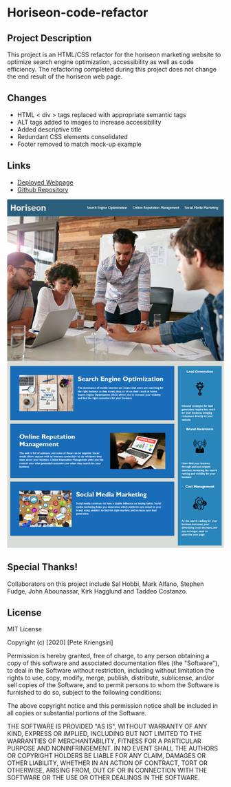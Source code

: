 # Horiseon-code-refactor

## Project Description

This project is an HTML/CSS refactor for the horiseon marketing website to optimize search engine optimization, accessibility as well as code efficiency. The refactoring completed during this project does not change the end result of the horiseon web page.

## Changes

* HTML < div > tags replaced with appropriate semantic tags
* ALT tags added to images to increase accessibility
* Added descriptive title
* Redundant CSS elements consolidated  
* Footer removed to match mock-up example

## Links

* [Deployed Webpage](tegrty.github.io/horiseon-code-refactor)
* [Github Repository](github.com/tegrty/horiseon-code-refactor)

![Getting started](./assets/images/horiseon-screenshot.png)

## Special Thanks!

Collaborators on this project include Sal Hobbi, Mark Alfano, Stephen Fudge, John Abounassar, Kirk Hagglund and Taddeo Costanzo.

## License

MIT License

Copyright (c) [2020] [Pete Kriengsiri]

Permission is hereby granted, free of charge, to any person obtaining a copy of this software and associated documentation files (the "Software"), to deal in the Software without restriction, including without limitation the rights to use, copy, modify, merge, publish, distribute, sublicense, and/or sell copies of the Software, and to permit persons to whom the Software is furnished to do so, subject to the following conditions:

The above copyright notice and this permission notice shall be included in all copies or substantial portions of the Software.

THE SOFTWARE IS PROVIDED "AS IS", WITHOUT WARRANTY OF ANY KIND, EXPRESS OR IMPLIED, INCLUDING BUT NOT LIMITED TO THE WARRANTIES OF MERCHANTABILITY, FITNESS FOR A PARTICULAR PURPOSE AND NONINFRINGEMENT. IN NO EVENT SHALL THE AUTHORS OR COPYRIGHT HOLDERS BE LIABLE FOR ANY CLAIM, DAMAGES OR OTHER LIABILITY, WHETHER IN AN ACTION OF CONTRACT, TORT OR OTHERWISE, ARISING FROM, OUT OF OR IN CONNECTION WITH THE SOFTWARE OR THE USE OR OTHER DEALINGS IN THE SOFTWARE.